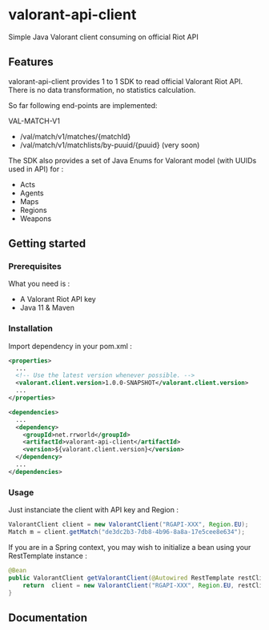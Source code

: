 # valorant-api-client
Simple Java Valorant client consuming on official Riot API

## Features
valorant-api-client provides 1 to 1 SDK to read official Valorant Riot API. There is no data transformation, no statistics calculation. 

So far following end-points are implemented:

VAL-MATCH-V1

- /val/match/v1/matches/{matchId}
- /val/match/v1/matchlists/by-puuid/{puuid} (very soon)

The SDK also provides a set of Java Enums for Valorant model (with UUIDs used in API) for :
- Acts
- Agents
- Maps
- Regions
- Weapons


## Getting started

### Prerequisites
What you need is :
- A Valorant Riot API key
- Java 11 & Maven

### Installation
Import dependency in your pom.xml :

```xml
<properties>
  ...
  <!-- Use the latest version whenever possible. -->
  <valorant.client.version>1.0.0-SNAPSHOT</valorant.client.version>
  ...
</properties>

<dependencies>
  ...
  <dependency>
	<groupId>net.rrworld</groupId>
	<artifactId>valorant-api-client</artifactId>
    <version>${valorant.client.version}</version>
  </dependency>
  ...
</dependencies>
```

### Usage
Just instanciate the client with API key and Region :

```java
ValorantClient client = new ValorantClient("RGAPI-XXX", Region.EU);
Match m = client.getMatch("de3dc2b3-7db8-4b96-8a8a-17e5cee8e634");
```

If you are in a Spring context, you may wish to initialize a bean using your RestTemplate instance :

```java
@Bean
public ValorantClient getValorantClient(@Autowired RestTemplate restClient) {
	return  client = new ValorantClient("RGAPI-XXX", Region.EU, restClient);
}
```


## Documentation
